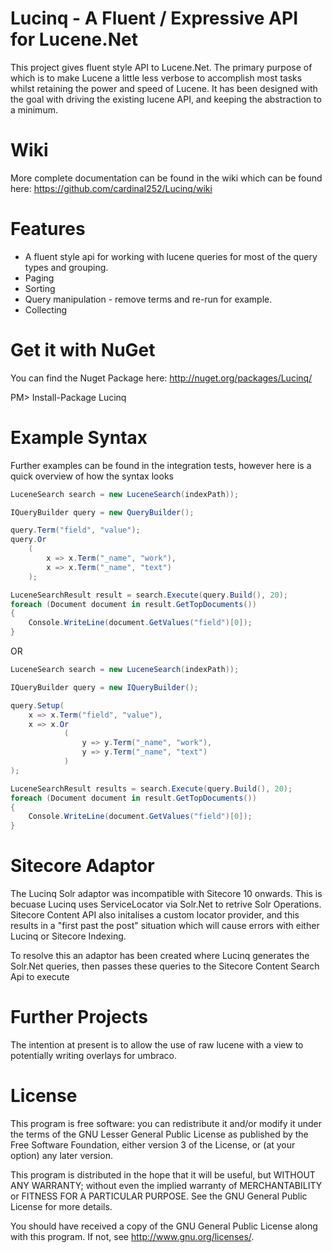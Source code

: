 Lucinq - A Fluent / Expressive API for Lucene.Net
=================================================

This project gives fluent style API to Lucene.Net. The primary purpose of which is to make Lucene a little less verbose 
to accomplish most tasks whilst retaining the power and speed of Lucene. It has been designed with the goal with driving the
existing lucene API, and keeping the abstraction to a minimum.

Wiki
====

More complete documentation can be found in the wiki which can be found here:
https://github.com/cardinal252/Lucinq/wiki

Features
========

- A fluent style api for working with lucene queries for most of the query types and grouping.
- Paging
- Sorting
- Query manipulation - remove terms and re-run for example.
- Collecting

Get it with NuGet
=================

You can find the Nuget Package here: http://nuget.org/packages/Lucinq/

PM> Install-Package Lucinq

Example Syntax
==============

Further examples can be found in the integration tests, however here is a quick overview of how the syntax looks
```C#
LuceneSearch search = new LuceneSearch(indexPath));

IQueryBuilder query = new QueryBuilder();

query.Term("field", "value");
query.Or
	(
		x => x.Term("_name", "work"),
		x => x.Term("_name", "text")
	);

LuceneSearchResult result = search.Execute(query.Build(), 20);	
foreach (Document document in result.GetTopDocuments())
{
	Console.WriteLine(document.GetValues("field")[0]);
}
```

OR

```C#
LuceneSearch search = new LuceneSearch(indexPath));

IQueryBuilder query = new IQueryBuilder();

query.Setup(
	x => x.Term("field", "value"),
	x => x.Or
			(
				y => y.Term("_name", "work"),
				y => y.Term("_name", "text")
			)
);

LuceneSearchResult results = search.Execute(query.Build(), 20);	
foreach (Document document in result.GetTopDocuments())
{
	Console.WriteLine(document.GetValues("field")[0]);
}
```

Sitecore Adaptor
================

The Lucinq Solr adaptor was incompatible with Sitecore 10 onwards. This is becuase Lucinq uses ServiceLocator via Solr.Net to retrive Solr Operations. Sitecore Content API also initalises a custom locator provider, and this results in a "first past the post" situation which will cause errors with either Lucinq or Sitecore Indexing.

To resolve this an adaptor has been created where Lucinq generates the Solr.Net queries, then passes these queries to the Sitecore Content Search Api to execute


Further Projects
================

The intention at present is to allow the use of raw lucene with a view to potentially writing overlays for umbraco.



License
=======
This program is free software: you can redistribute it and/or modify
it under the terms of the GNU Lesser General Public License as published by
the Free Software Foundation, either version 3 of the License, or
(at your option) any later version.

This program is distributed in the hope that it will be useful,
but WITHOUT ANY WARRANTY; without even the implied warranty of
MERCHANTABILITY or FITNESS FOR A PARTICULAR PURPOSE.  See the
GNU General Public License for more details.

You should have received a copy of the GNU General Public License
along with this program.  If not, see <http://www.gnu.org/licenses/>.